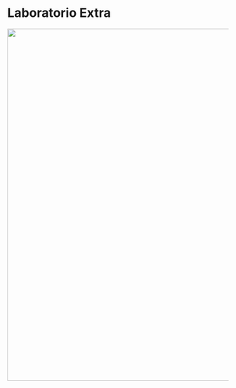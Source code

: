 # Laboratorio Extra

<p align="center">
  <img width="950" height="800" src="https://i.imgur.com/CTtEhuX.png">
</p>
